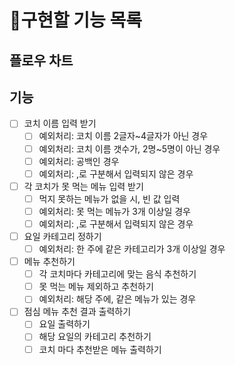 # 📝구현할 기능 목록

## 플로우 차트

## 기능

- [ ]  코치 이름 입력 받기
    - [ ]  예외처리: 코치 이름 2글자~4글자가 아닌 경우
    - [ ]  예외처리: 코치 이름 갯수가, 2명~5명이 아닌 경우
    - [ ]  예외처리: 공백인 경우
    - [ ]  예외처리: ,로 구분해서 입력되지 않은 경우
- [ ]  각 코치가 못 먹는 메뉴 입력 받기
    - [ ]  먹지 못하는 메뉴가 없을 시, 빈 값 입력
    - [ ]  예외처리: 못 먹는 메뉴가 3개 이상일 경우
    - [ ]  예외처리: ,로 구분해서 입력되지 않은 경우
- [ ]  요일 카테고리 정하기
    - [ ]  예외처리: 한 주에 같은 카테고리가 3개 이상일 경우
- [ ]  메뉴 추천하기
    - [ ]  각 코치마다 카테고리에 맞는 음식 추천하기
    - [ ]  못 먹는 메뉴 제외하고 추천하기
    - [ ]  예외처리: 해당 주에, 같은 메뉴가 있는 경우
- [ ]  점심 메뉴 추천 결과 출력하기
    - [ ]  요일 출력하기
    - [ ]  해당 요일의 카테고리 추천하기
    - [ ]  코치 마다 추천받은 메뉴 출력하기